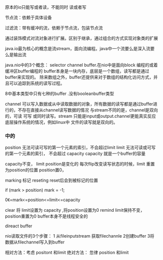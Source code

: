 原本的io只能写或者读，不能同时 读或者写

节点流：依赖于具体设备

过滤流：带有缓冲的流，依赖于节点流，包装节点流


通过装饰模式对流对象进行扩展。区别于继承，通过组合的方式实现对象类的扩展

java.io最为核心的概念是流stream，面向流编程。java中一个流要么是深入流要么是输出流

java.nio中的3个概念： selector channel buffer.在nio中是面向block 编程的或着缓冲区buffer编程的
    buffer本身是一块内存，底层是一个数组，读写都是通过buffer来实现的。
除来数组之外，buffer还提供来对于数组的结构化访问方式，并且可以追踪到系统的读写过程。

8中基本类型中只有七种的buffer .没有booleanbuffer类型

channel 可以写入数据或从中读取数据的对象，所有数据的读写都是通过buffer进行的，不存在直接从channel读写数据的情况
    与stream不同的是，channel是双向的，可读 可写 或同时读写。stream 只能是input或output.channel更能真实反应底层操作系统的情况，例如linux中
    文件的读写就是双向的。
    

### 中的
position 无法可读可写的第一个元素的索引，不会超过limit
limit  无法可读或可写的第一个元素的索引， 不会超过 capacity
capacity  就是一个buffer的容量

capacity不变，
limit  position是变化的
每次flip改变读写状态的时候，limit 重置为position的位置  position置0，

marking 标记
reseting  reset后会到被标记的位置

 if (mark > position) mark = -1;

0《=mark<=position<=limit<=capacity

clear 将 limit设置为 capacity ,将position设置为0
remind limit保持不变，position重置为0
buffer本身不是线程安全的

direact buffer


nio读取文件的3个步骤：
   1 从fileinputstream 获取filechannle
   2创建buffer
   3将数据从filechannel写入到buffer
   
 相对方法：考虑 positont 和limit
 绝对方法： 忽律 position 和limit